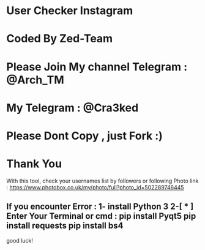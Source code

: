# User Checker Instagram
# Coded By Zed-Team
# Please Join My channel Telegram : @Arch_TM
# My Telegram : @Cra3ked
# Please Dont Copy , just Fork :)
# Thank You

With this tool, check your usernames list by followers or following
Photo link : https://www.photobox.co.uk/my/photo/full?photo_id=502289746445

If you encounter Error : 
  1- install Python 3
  2-[ * ] Enter Your Terminal or cmd : 
    pip install Pyqt5
    pip install requests
    pip install bs4
-----
good luck!
